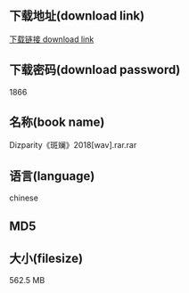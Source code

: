 ## 下载地址(download link)
[下载链接 download link](https://tutu365.netlify.app/?s=Dizparity%E3%80%8A%E6%96%91%E6%96%93%E3%80%8B2018%5Bwav%5D.rar)

## 下载密码(download password)
1866

## 名称(book name)
Dizparity《斑斓》2018[wav].rar.rar

## 语言(language)
chinese

## MD5


## 大小(filesize)
562.5 MB
